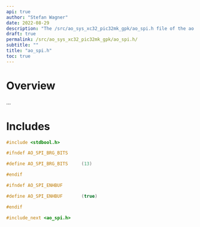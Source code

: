 ```yaml
---
api: true
author: "Stefan Wagner"
date: 2022-08-29
description: "The /src/ao_sys_xc32_pic32mk_gpk/ao_spi.h file of the ao real-time operating system."
draft: true
permalink: /src/ao_sys_xc32_pic32mk_gpk/ao_spi.h/ 
subtitle: ""
title: "ao_spi.h"
toc: true
---
```


# Overview

...

# Includes

```c
#include <stdbool.h>

#ifndef AO_SPI_BRG_BITS

#define AO_SPI_BRG_BITS     (13)

#endif

#ifndef AO_SPI_ENHBUF

#define AO_SPI_ENHBUF       (true)

#endif

#include_next <ao_spi.h>

```
